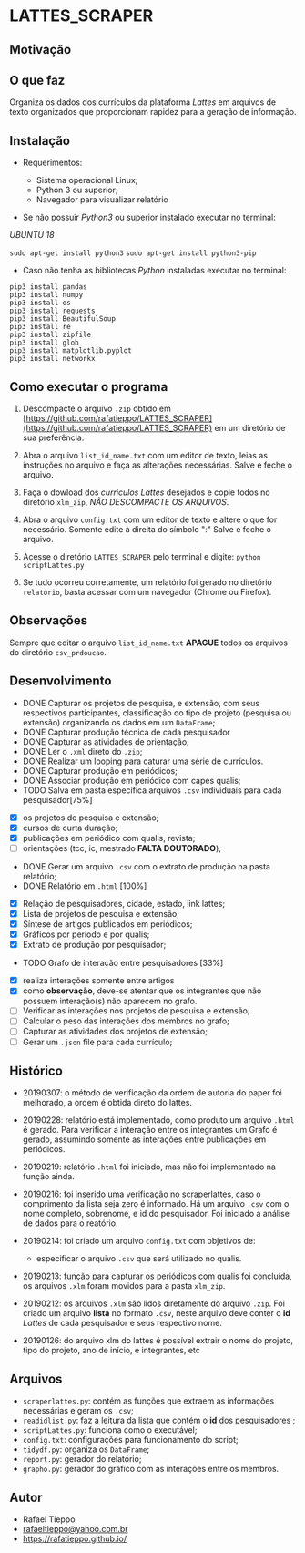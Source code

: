 # LATTES_SCRAPER

## Motivação


## O que faz

Organiza os dados dos currículos da plataforma *Lattes* em arquivos de
texto organizados que proporcionam rapidez para a geração de
informação. 

## Instalação

- Requerimentos:
    - Sistema operacional Linux;
    - Python 3 ou superior;
    - Navegador para visualizar relatório

- Se não possuir *Python3* ou superior instalado executar no terminal: 

*UBUNTU 18*

```sudo apt-get install python3```
```sudo apt-get install python3-pip```

- Caso não tenha as bibliotecas *Python* instaladas executar no
terminal:

```
pip3 install pandas
pip3 install numpy
pip3 install os
pip3 install requests
pip3 install BeautifulSoup
pip3 install re
pip3 install zipfile
pip3 install glob
pip3 install matplotlib.pyplot
pip3 install networkx
```

## Como executar o programa

1. Descompacte o arquivo `.zip` obtido em
[https://github.com/rafatieppo/LATTES_SCRAPER](https://github.com/rafatieppo/LATTES_SCRAPER)
em um diretório de sua preferência. 

2. Abra o arquivo `list_id_name.txt` com um editor de texto, leias as
instruções no arquivo e faça as alterações necessárias. Salve e feche o
arquivo. 

3. Faça o dowload dos *curriculos Lattes* desejados e copie todos no
diretório `xlm_zip`, *NÃO DESCOMPACTE OS ARQUIVOS*.

4. Abra o arquivo `config.txt` com um editor de texto e altere o que for
necessário. Somente edite à direita do símbolo ":" Salve e feche o arquivo.

5. Acesse o diretório `LATTES_SCRAPER` pelo terminal e digite:
`python scriptLattes.py`

6. Se tudo ocorreu corretamente, um relatório foi gerado no diretório
`relatório`, basta acessar com um navegador (Chrome ou Firefox).

## Observações

Sempre que editar o arquivo `list_id_name.txt` **APAGUE** todos os
arquivos do diretório `csv_prdoucao`.



## Desenvolvimento

* DONE Capturar os projetos de pesquisa, e extensão, com seus
respectivos participantes, classificação do tipo de projeto (pesquisa ou
extensão) organizando os dados em um `DataFrame`; 
* DONE Capturar produção técnica de cada pesquisador
* DONE Capturar as atividades de orientação;
* DONE Ler o `.xml` direto do `.zip`;
* DONE Realizar um looping para caturar uma série de currículos.
* DONE Capturar produção em periódicos;
* DONE Associar produção em periódico com capes qualis;
* TODO Salva em pasta específica arquivos `.csv` individuais para cada pesquisador[75%] 
- [X] os projetos de pesquisa e extensão;
- [X] cursos de curta duração;
- [X] publicações em periódico com qualis, revista;
- [ ] orientações (tcc, ic, mestrado **FALTA DOUTORADO**);
* DONE Gerar um arquivo `.csv` com o extrato de produção na pasta relatório;
* DONE Relatório em `.html` [100%]
- [X] Relação de pesquisadores, cidade, estado, link lattes;
- [X] Lista de projetos de pesquisa e extensão;
- [X] Síntese de artigos publicados em periódicos;
- [X] Gráficos por período e por qualis;
- [X] Extrato de produção por pesquisador;
* TODO Grafo de interação entre pesquisadores [33%]
- [X] realiza interações somente entre artigos
- [X] como **observação**, deve-se atentar que os integrantes que não possuem interação(s) não aparecem no grafo.
- [ ] Verificar as interações nos projetos de pesquisa e extensão;
- [ ] Calcular o peso das interações dos membros no grafo;
- [ ] Capturar as atividades dos projetos de extensão;
- [ ] Gerar um `.json` file para cada currículo;

## Histórico

- 20190307: o método de verificação da ordem de autoria do paper foi
melhorado, a ordem é obtida direto do lattes.   

- 20190228: relatório está implementado, como produto um arquivo `.html`
é gerado. Para verificar a interação entre os integrantes um Grafo é
gerado, assumindo somente as interações entre publicações em periódicos.

- 20190219: relatório `.html` foi iniciado, mas não foi implementado na
função ainda. 

- 20190216: foi inserido uma verificação no scraperlattes, caso o
comprimento da lista seja zero é informado. Há um arquivo `.csv` com o
nome completo, sobrenome, e id do pesquisador. Foi iniciado a análise de
dados para o reatório.

- 20190214: foi criado um arquivo `config.txt` com objetivos de:
    - especificar o arquivo `.csv` que será utilizado no qualis.

- 20190213: função para capturar os periódicos com qualis foi concluída,
os arquivos `.xlm` foram movidos para a pasta `xlm_zip`.

- 20190212: os arquivos `.xlm` são lidos diretamente do arquivo
`.zip`. Foi criado um arquivo **lista** no formato `.csv`, neste arquivo
deve conter o **id** *Lattes* de cada pesquisador e seus respectivo nome.

- 20190126: do arquivo xlm do lattes é possível extrair o nome do
projeto, tipo do projeto, ano de início, e integrantes, etc

## Arquivos

- `scraperlattes.py`: contém as funções que extraem as informações
necessárias e geram os `.csv`;
- `readidlist.py`: faz a leitura da lista que contém o **id** dos pesquisadores ;
- `scriptLattes.py`: funciona como o executável;
- `config.txt`: configurações para funcionamento do script;
- `tidydf.py`: organiza os `DataFrame`;
- `report.py`: gerador do relatório;
- `grapho.py`: gerador do gráfico com as interações entre os membros.


## Autor

- Rafael Tieppo
- rafaeltieppo@yahoo.com.br
- https://rafatieppo.github.io/



